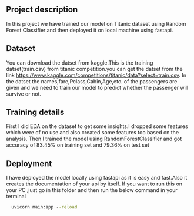 ## Project description
In this project we have trained our model on Titanic dataset using Random Forest Classifier and then deployed it on local machine using fastapi.

## Dataset 
You can download the datset from kaggle.This is the training datset(train.csv) from titanic competition.you can get the datset from the link
https://www.kaggle.com/competitions/titanic/data?select=train.csv.
In the datset the names,fare,Pclass,Cabin,Age,etc. of the passengers are given and we need to train our model to predict whether the passenger will survive or not.

## Training details
First I did EDA on the dataset to get some insights.I dropped some features which were of no use and also created some features too based on the analysis.
Then I trained the model using RandomForestClassifier and got accuracy of 83.45% on training set and 79.36% on test set


## Deployment

I have deployed the model locally using fastapi as it is easy and fast.Also it creates the documentation of your api by itself. If you want to run this on your PC ,just go in this folder and then run the below command in your terminal

```cmd
  uvicorn main:app --reload
```

